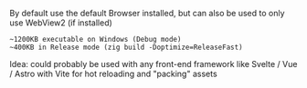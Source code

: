 By default use the default Browser installed, but can also be used to only use WebView2 (if installed)

```
~1200KB executable on Windows (Debug mode)
~400KB in Release mode (zig build -Doptimize=ReleaseFast)
```
Idea: could probably be used with any front-end framework like Svelte / Vue / Astro with Vite for hot reloading and "packing" assets
